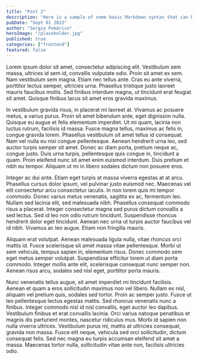 ```yaml
---
title: "Post 2"
description: "Here is a sample of some basic Markdown syntax that can be used when writing Markdown content in Astro."
pubDate: "Sept 01 2023"
author: "Sergio Pomárico"
heroImage: "/placeholder.jpg"
published: true
categories: ["frontend"]
featured: false
---
```


Lorem ipsum dolor sit amet, consectetur adipiscing elit. Vestibulum sem massa, ultrices id sem id, convallis vulputate odio. Proin sit amet ex sem. Nam vestibulum sem magna. Etiam nec tellus ante. Cras eu ante viverra, porttitor lectus semper, ultricies urna. Phasellus tristique justo laoreet mauris faucibus mollis. Sed finibus interdum magna, ut tincidunt erat feugiat sit amet. Quisque finibus lacus sit amet eros gravida maximus.

In vestibulum gravida risus, in placerat mi laoreet at. Vivamus ac posuere metus, a varius purus. Proin sit amet bibendum ante, eget dignissim nulla. Quisque eu augue et felis elementum imperdiet. Ut mi quam, lacinia non luctus rutrum, facilisis id massa. Fusce magna tellus, maximus ac felis in, congue gravida lorem. Phasellus vestibulum sit amet tellus id consequat. Nam vel nulla eu nisi congue pellentesque. Aenean hendrerit urna leo, sed auctor turpis semper sit amet. Donec ac diam porta, pretium neque ac, congue justo. Duis urna turpis, pellentesque quis congue in, tincidunt a quam. Proin eleifend nunc sit amet enim euismod interdum. Duis pretium et nibh eu tempor. Aliquam ut mi in libero sodales dictum non posuere eros.

Integer ac dui ante. Etiam eget turpis at massa viverra egestas at at arcu. Phasellus cursus dolor ipsum, vel pulvinar justo euismod nec. Maecenas vel elit consectetur arcu consectetur iaculis. In non lorem quis mi tempor commodo. Donec varius metus venenatis, sagittis ex ac, fermentum leo. Nullam sed lacinia elit, sed malesuada nibh. Phasellus consequat commodo risus a placerat. Integer consectetur magna sed purus dictum convallis a sed lectus. Sed id leo non odio rutrum tincidunt. Suspendisse rhoncus hendrerit dolor eget tincidunt. Aenean nec urna ut turpis auctor faucibus vel id nibh. Vivamus ac leo augue. Etiam non fringilla mauris.

Aliquam erat volutpat. Aenean malesuada ligula nulla, vitae rhoncus orci mattis id. Fusce scelerisque sit amet massa vitae pellentesque. Morbi ut sem vehicula, tempus sapien in, elementum risus. Donec commodo sem eget metus semper volutpat. Suspendisse efficitur lorem ut diam porta commodo. Integer mollis ante elit, scelerisque consequat nunc semper non. Aenean risus arcu, sodales sed nisl eget, porttitor porta mauris.

Nunc venenatis tellus augue, sit amet imperdiet mi tincidunt facilisis. Aenean et quam a eros sollicitudin maximus non vel libero. Nullam ex nisl, aliquam vel pretium quis, sodales sed tortor. Proin ac semper justo. Fusce ut leo pellentesque lectus egestas mattis. Sed rhoncus venenatis nunc a finibus. Integer commodo nisl id nisl convallis, eget auctor leo dapibus. Vestibulum finibus et erat convallis lacinia. Orci varius natoque penatibus et magnis dis parturient montes, nascetur ridiculus mus. Morbi id sapien non nulla viverra ultrices. Vestibulum purus mi, mattis at ultricies consequat, gravida non massa. Fusce elit neque, vehicula sed orci sollicitudin, dictum consequat felis. Sed nec magna eu turpis accumsan eleifend sit amet a massa. Maecenas tortor nulla, sollicitudin vitae ante non, facilisis ultricies odio.
